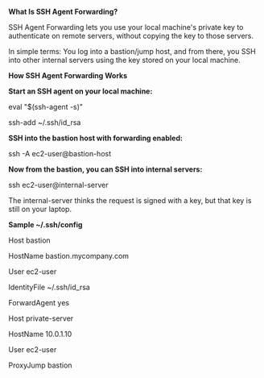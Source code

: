 **What Is SSH Agent Forwarding?**

SSH Agent Forwarding lets you use your local machine's private key to authenticate on remote servers, without copying the key to those servers.

In simple terms: You log into a bastion/jump host, and from there, you SSH into other internal servers using the key stored on your local machine.

**How SSH Agent Forwarding Works**

**Start an SSH agent on your local machine:**

eval "$(ssh-agent -s)"

ssh-add ~/.ssh/id_rsa

**SSH into the bastion host with forwarding enabled:**

ssh -A ec2-user@bastion-host

**Now from the bastion, you can SSH into internal servers:**

ssh ec2-user@internal-server

The internal-server thinks the request is signed with a key, but that key is still on your laptop.

 **Sample ~/.ssh/config**

Host bastion

  HostName bastion.mycompany.com
  
  User ec2-user
  
  IdentityFile ~/.ssh/id_rsa
  
  ForwardAgent yes


Host private-server

  HostName 10.0.1.10
  
  User ec2-user
  
  ProxyJump bastion
